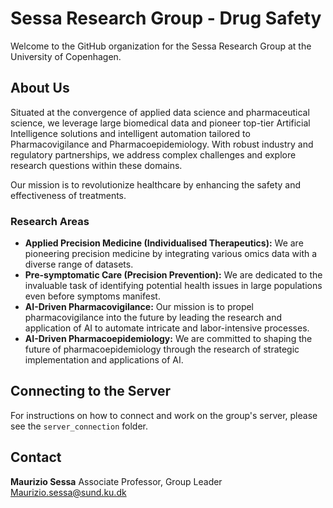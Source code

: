 # Sessa Research Group - Drug Safety

Welcome to the GitHub organization for the Sessa Research Group at the University of Copenhagen.

## About Us

Situated at the convergence of applied data science and pharmaceutical science, we leverage large biomedical data and pioneer top-tier Artificial Intelligence solutions and intelligent automation tailored to Pharmacovigilance and Pharmacoepidemiology. With robust industry and regulatory partnerships, we address complex challenges and explore research questions within these domains.

Our mission is to revolutionize healthcare by enhancing the safety and effectiveness of treatments.

### Research Areas

*   **Applied Precision Medicine (Individualised Therapeutics):** We are pioneering precision medicine by integrating various omics data with a diverse range of datasets.
*   **Pre-symptomatic Care (Precision Prevention):** We are dedicated to the invaluable task of identifying potential health issues in large populations even before symptoms manifest.
*   **AI-Driven Pharmacovigilance:** Our mission is to propel pharmacovigilance into the future by leading the research and application of AI to automate intricate and labor-intensive processes.
*   **AI-Driven Pharmacoepidemiology:** We are committed to shaping the future of pharmacoepidemiology through the research of strategic implementation and applications of AI.

## Connecting to the Server

For instructions on how to connect and work on the group's server, please see the `server_connection` folder.

## Contact

**Maurizio Sessa**
Associate Professor, Group Leader
[Maurizio.sessa@sund.ku.dk](mailto:Maurizio.sessa@sund.ku.dk)
